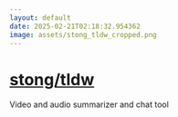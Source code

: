 ```yaml
---
layout: default
date: 2025-02-21T02:18:32.954362
image: assets/stong_tldw_cropped.png
---
```


# [stong/tldw](https://github.com/stong/tldw)

Video and audio summarizer and chat tool
